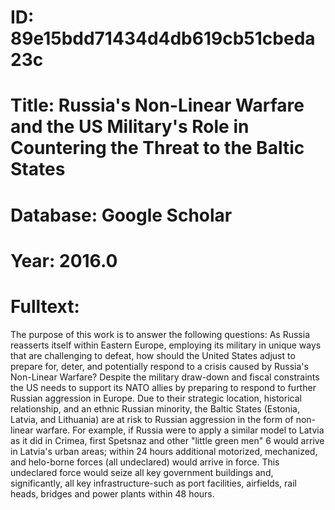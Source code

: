 # ID: 89e15bdd71434d4db619cb51cbeda23c
# Title: Russia's Non-Linear Warfare and the US Military's Role in Countering the Threat to the Baltic States
# Database: Google Scholar
# Year: 2016.0
# Fulltext:
The purpose of this work is to answer the following questions: As Russia reasserts itself within Eastern Europe, employing its military in unique ways that are challenging to defeat, how should the United States adjust to prepare for, deter, and potentially respond to a crisis caused by Russia's Non-Linear Warfare?
Despite the military draw-down and fiscal constraints the US needs to support its NATO allies by preparing to respond to further Russian aggression in Europe.
Due to their strategic location, historical relationship, and an ethnic Russian minority, the Baltic States (Estonia, Latvia, and Lithuania) are at risk to Russian aggression in the form of non-linear warfare.
For example, if Russia were to apply a similar model to Latvia as it did in Crimea, first Spetsnaz and other "little green men" 6 would arrive in Latvia's urban areas; within 24 hours additional motorized, mechanized, and helo-borne forces (all undeclared) would arrive in force.
This undeclared force would seize all key government buildings and, significantly, all key infrastructure-such as port facilities, airfields, rail heads, bridges and power plants within 48 hours.